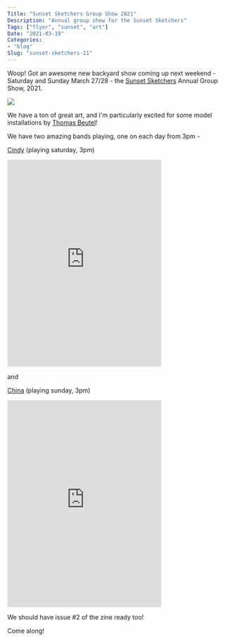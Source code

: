 ```yaml
---
Title: "Sunset Sketchers Group Show 2021"
Description: "Annual group show for the Sunset Sketchers"
Tags: ["flyer", "sunset", "art"]
Date: "2021-03-19"
Categories:
- "blog"
Slug: "sunset-sketchers-21"
---
```


Woop! Got an awesome new backyard show coming up next weekend - Saturday and Sunday March 27/28 - the <a href="https://www.instagram.com/sunsetsketchers/">Sunset Sketchers</a> Annual Group Show, 2021.

<img src="/sketchers.2021.png" class="responsive">

We have a ton of great art, and I'm particularly excited for some model installations by <a href="https://www.instagram.com/p/CHPAW1EhYw3/">Thomas Beutel</a>!

We have two amazing bands playing, one on each day from 3pm -

<a href="https://cindytheband.bandcamp.com/">Cindy</a> (playing saturday, 3pm)

<iframe style="border: 0; width: 350px; height: 470px;" src="https://bandcamp.com/EmbeddedPlayer/album=3611346017/size=large/bgcol=ffffff/linkcol=0687f5/tracklist=false/transparent=true/" seamless><a href="https://paisleyshirtrecords.bandcamp.com/album/free-advice">Free Advice by Cindy</a></iframe>

and

<a href="https://chinatheband.bandcamp.com/">China</a> (playing sunday, 3pm)

<iframe style="border: 0; width: 350px; height: 470px;" src="https://bandcamp.com/EmbeddedPlayer/album=3188033561/size=large/bgcol=ffffff/linkcol=0687f5/tracklist=false/transparent=true/" seamless><a href="https://chinatheband.bandcamp.com/album/and-then-nothing-happened">And Then Nothing Happened by China</a></iframe>


We should have issue #2 of the zine ready too!

Come along!



